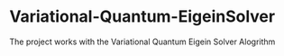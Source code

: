 # Variational-Quantum-EigeinSolver
The project works with the Variational Quantum Eigein Solver Alogrithm
